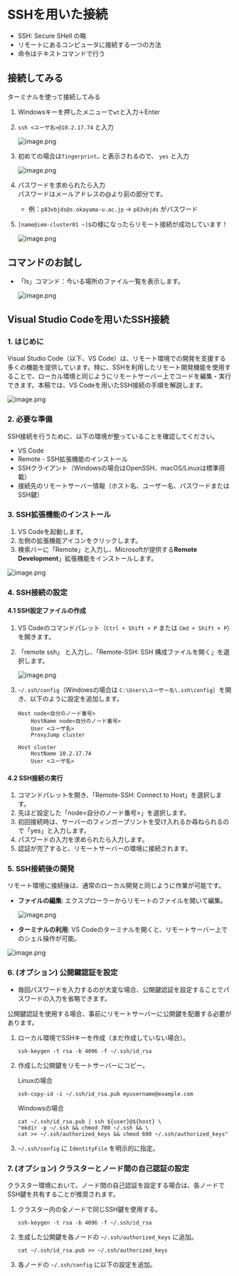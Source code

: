 # SSHを用いた接続

- SSH: Secure SHell の略
- リモートにあるコンピュータに接続する一つの方法
- 命令はテキストコマンドで行う

## 接続してみる

ターミナルを使って接続してみる
1. Windowsキーを押したメニューで`wt`と入力＋Enter
    
2. `ssh <ユーザ名>@10.2.17.74` と入力  
    
    ![image.png](img/0_ssh_0.png)
    
3. 初めての場合は`fingerprint…` と表示されるので、 `yes` と入力
    
    ![image.png](img/0_ssh_1.png)
    
4. パスワードを求められたら入力  
    パスワードはメールアドレスの@より前の部分です。
    - 例：`p83vbjds@s.okayama-u.ac.jp` → `p83vbjds` がパスワード
5. `[name@iem-cluster01 ~]$`の様になったらリモート接続が成功しています！
    
    ![image.png](img/0_ssh_2.png)
    

## コマンドのお試し

- 「ls」コマンド：今いる場所のファイル一覧を表示します。
    
    ![image.png](img/0_ssh_3.png)


## Visual Studio Codeを用いたSSH接続

### 1. はじめに

Visual Studio Code（以下、VS Code）は、リモート環境での開発を支援する多くの機能を提供しています。特に、SSHを利用したリモート開発機能を使用することで、ローカル環境と同じようにリモートサーバー上でコードを編集・実行できます。本稿では、VS Codeを用いたSSH接続の手順を解説します。

![image.png](img/0_ssh_4.png)

### 2. 必要な準備

SSH接続を行うために、以下の環境が整っていることを確認してください。

- VS Code
- Remote - SSH拡張機能のインストール
- SSHクライアント（Windowsの場合はOpenSSH、macOS/Linuxは標準搭載）
- 接続先のリモートサーバー情報（ホスト名、ユーザー名、パスワードまたはSSH鍵）

### 3. SSH拡張機能のインストール

1. VS Codeを起動します。
2. 左側の拡張機能アイコンをクリックします。
3. 検索バーに「Remote」と入力し、Microsoftが提供する**Remote Development**」拡張機能をインストールします。

![image.png](img/0_ssh_5.png)

### 4. SSH接続の設定

#### 4.1 SSH設定ファイルの作成

1. VS Codeのコマンドパレット（`Ctrl + Shift + P` または `Cmd + Shift + P`）を開きます。
2. 「remote ssh」 と入力し、「Remote-SSH: SSH 構成ファイルを開く」を選択します。

    ![image.png](img/0_ssh_6.png)

1. `~/.ssh/config`（Windowsの場合は `C:\Users\ユーザー名\.ssh\config`）を開き、以下のように設定を追加します。
    
    ```
    Host node<自分のノード番号>
        HostName node<自分のノード番号>
        User <ユーザ名>
        ProxyJump cluster
     
    Host cluster
        HostName 10.2.17.74
        User <ユーザ名>
    ```
    

#### 4.2 SSH接続の実行

1. コマンドパレットを開き、「Remote-SSH: Connect to Host」を選択します。
2. 先ほど設定した「node<自分のノード番号>」を選択します。
3. 初回接続時は、サーバーのフィンガープリントを受け入れるか尋ねられるので「yes」と入力します。
4. パスワードの入力を求められたら入力します。
5. 認証が完了すると、リモートサーバーの環境に接続されます。

### 5. SSH接続後の開発

リモート環境に接続後は、通常のローカル開発と同じように作業が可能です。

- **ファイルの編集**: エクスプローラーからリモートのファイルを開いて編集。
    
    ![image.png](img/0_ssh_7.png)
    
- **ターミナルの利用**: VS Codeのターミナルを開くと、リモートサーバー上でのシェル操作が可能。

![image.png](img/0_ssh_8.png)

### 6. (オプション) 公開鍵認証を設定

- 毎回パスワードを入力するのが大変な場合、公開鍵認証を設定することでパスワードの入力を省略できます。

公開鍵認証を使用する場合、事前にリモートサーバーに公開鍵を配置する必要があります。

1. ローカル環境でSSHキーを作成（まだ作成していない場合）。
    
    ```
    ssh-keygen -t rsa -b 4096 -f ~/.ssh/id_rsa
    ```
    
2. 作成した公開鍵をリモートサーバーにコピー。
    
    Linuxの場合
    ```
    ssh-copy-id -i ~/.ssh/id_rsa.pub myusername@example.com
    ```
    Windowsの場合
    ```
    cat ~/.ssh/id_rsa.pub | ssh ${user}@${host} \
    "mkdir -p ~/.ssh && chmod 700 ~/.ssh && \
    cat >> ~/.ssh/authorized_keys && chmod 600 ~/.ssh/authorized_keys"
    ```
    
3. `~/.ssh/config` に `IdentityFile` を明示的に指定。

### 7. (オプション) クラスターとノード間の自己認証の設定

クラスター環境において、ノード間の自己認証を設定する場合は、各ノードでSSH鍵を共有することが推奨されます。

1. クラスター内の全ノードで同じSSH鍵を使用する。
    
    ```
    ssh-keygen -t rsa -b 4096 -f ~/.ssh/id_rsa
    ```
    
2. 生成した公開鍵を各ノードの `~/.ssh/authorized_keys` に追加。
    
    ```
    cat ~/.ssh/id_rsa.pub >> ~/.ssh/authorized_keys
    ```
    
3. 各ノードの `~/.ssh/config` に以下の設定を追加。
